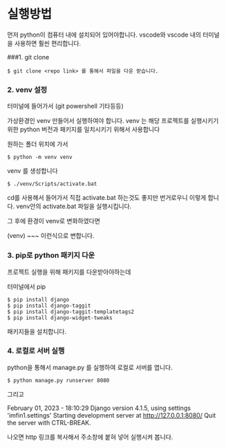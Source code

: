 # 실행방법

먼저 python이 컴퓨터 내에 설치되어 있어야합니다.
vscode와 vscode 내의 터미널을 사용하면 훨씬 편리합니다.

###1. git clone
```
$ git clone <repo link> 를 통해서 파일을 다운 받습니다.
```
### 2. venv 설정
터미널에 들어가서 (git powershell 기타등등)

가상환경인 venv 만들어서 실행하여야 합니다.
venv 는 해당 프로젝트를 실행시키기 위한 python 버전과 패키지를 일치시키기 위해서 사용합니다

원하는 폴더 위치에 가서
```
$ python -m venv venv
```
venv 를 생성합니다
```
$ ./venv/Scripts/activate.bat
```
cd를 사용해서 들어가서 직접 activate.bat 하는것도 좋지만 번거로우니 이렇게 합니다.
venv안의 activate.bat 파일을 실행시킵니다.

그 후에 환경이 venv로 변화하였다면

(venv) ~~~  이런식으로 변합니다.
### 3. pip로 python 패키지 다운
프로젝트 실행을 위해 패키지를 다운받아야하는데

터미널에서 pip
```
$ pip install django
$ pip install django-taggit
$ pip install django-taggit-templatetags2
$ pip install django-widget-tweaks
```
패키지들을 설치합니다.

### 4. 로컬로 서버 실행 
python을 통해서
manage.py 를 실행하여 로컬로 서버를 엽니다.
```
$ python manage.py runserver 8080
```
그리고 

February 01, 2023 - 18:10:29
Django version 4.1.5, using settings 'imfin1.settings'
Starting development server at http://127.0.0.1:8080/
Quit the server with CTRL-BREAK.

나오면 
http 링크를 복사해서 주소창에 붙혀 넣어 실행시켜 봅니다.







